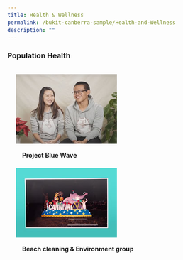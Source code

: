 ```yaml
---
title: Health & Wellness
permalink: /bukit-canberra-sample/Health-and-Wellness
description: ""
---
```

### Population Health

<ul style="display: grid; grid-template-columns: repeat(auto-fit, minmax(228px, 1fr)); gap: 1rem; margin: 2rem 2vw; padding: 0; list-style-type: none;">
        <li>
            <div style="position: relative; display: block; height: 100%;  overflow: hidden; text-decoration: none;">
                <a href="/bukit-canberra/Project-Blue-Wave" style="text-decoration:none;">
                    <img style="height:auto;width:228px;" src="/images/Events/Preview/01.jpg">
                    <div style="position: relative; display: flex; align-items: center; gap: 2em; padding: 1em 1em 0;">
                        <h3 style="font-size: 1em; margin: 0 0 .3em;">
                            Project Blue Wave
                        </h3>
                    </div>
                </a>
            </div>
        </li>
        <li>
            <div style="position: relative; display: block; height: 100%;  overflow: hidden; text-decoration: none;">
                <a href="/bukit-canberra/lets-build-a-float" style="text-decoration:none;">
                    <img style="height:auto;width:228px;" src="/images/Events/Preview/02.jpg">
                    <div style="position: relative; display: flex; align-items: center; gap: 2em; padding: 1em 1em 0;">
                        <h3 style="font-size: 1em; margin: 0 0 .3em;">
                            Beach cleaning & Environment group
                        </h3>
                    </div>
                </a>
            </div>
        </li>
    </ul>